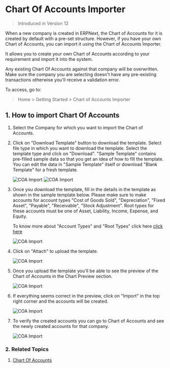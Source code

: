 <!--add breadcrumbs-->

# Chart Of Accounts Importer

> Introduced in Version 12

When a new company is created in ERPNext, the Chart of Accounts for it is created by default with a pre-set structure. However, if you have your own Chart of Accounts, you can import it using the Chart of Accounts Importer.

It allows you to create your own Chart of Accounts according to your requirement and import it into the system.

Any existing Chart Of Accounts against that company will be overwritten. Make sure the company you are selecting doesn't have any pre-existing transactions otherwise you'll receive a validation error.

To access, go to:
> Home > Getting Started > Chart of Accounts Importer

## 1. How to import Chart Of Accounts

1. Select the Company for which you want to import the Chart of Accounts.

1. Click on "Download Template" button to download the template. Select file type in which you want to download the template. Select the template type and click on "Download". "Sample Template" contains pre-filled sample data so that you get an idea of how to fill the template. You can edit the data in "Sample Template" itself or download "Blank Template" for a fresh template.

    <img class="screenshot" alt="COA Import" src="{{docs_base_url}}/v12/assets/img/setup/coa-template-download.png">

    <img class="screenshot" alt="COA Import" src="{{docs_base_url}}/v12/assets/img/setup/coa-blank-template.png">

1. Once you download the template, fill in the details in the template as shown in the sample template below. Please make sure to make accounts for account types "Cost of Goods Sold", "Depreciation", "Fixed Asset", "Payable", "Receivable", "Stock Adjustment". Root types for these accounts must be one of Asset, Liability, Income, Expense, and Equity.

    To know more about "Account Types" and "Root Types" click here <a href="/docs/v12/user/manual/en/accounts/chart-of-accounts">click here</a>

    <img class="screenshot" alt="COA Import" src="{{docs_base_url}}/v12/assets/img/setup/coa-sample-template.png">

1. Click on "Attach" to upload the template.

    <img class="screenshot" alt="COA Import" src="{{docs_base_url}}/v12/assets/img/setup/coa-attach.png">

1. Once you upload the template you'll be able to see the preview of the Chart of Accounts in the Chart Preview section.

    <img class="screenshot" alt="COA Import" src="{{docs_base_url}}/v12/assets/img/setup/coa-preview.png">

1. If everything seems correct in the preview, click on "Import" in the top right corner and the accounts will be created.

    <img class="screenshot" alt="COA Import" src="{{docs_base_url}}/v12/assets/img/setup/coa-start-import.png">

1. To verify the created accounts you can go to Chart of Accounts and see the newly created accounts for that company.

    <img class="screenshot" alt="COA Import" src="{{docs_base_url}}/v12/assets/img/setup/coa-import.png">

### 2. Related Topics
1. [Chart Of Accounts](/docs/v12/user/manual/en/accounts/chart-of-accounts)

